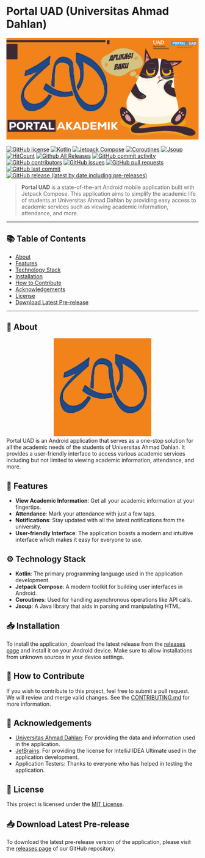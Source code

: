 # Portal UAD (Universitas Ahmad Dahlan) 

<div align="center">
    <img src="assets/Feature Graphics Portal.jpg" />
</div>

[![GitHub license](https://img.shields.io/github/license/Naereen/StrapDown.js.svg)](LICENSE)
[![Kotlin](https://img.shields.io/badge/Kotlin-0095D5?&logo=kotlin&logoColor=white)](https://kotlinlang.org/)
[![Jetpack Compose](https://img.shields.io/badge/Jetpack%20Compose-0095D5?&logo=android&logoColor=white)](https://developer.android.com/jetpack/compose)
[![Coroutines](https://img.shields.io/badge/Coroutines-76B900?&logo=kotlin&logoColor=white)](https://kotlinlang.org/docs/coroutines-overview.html)
[![Jsoup](https://img.shields.io/badge/Jsoup-F4882A?&logo=java&logoColor=white)](https://jsoup.org/)
[![HitCount](http://hits.dwyl.com/IRedDragonICY/portal-uad.svg)](http://hits.dwyl.com/IRedDragonICY/portal-uad)
[![Github All Releases](https://img.shields.io/github/downloads/IRedDragonICY/portal-uad/total.svg)]()
[![GitHub commit activity](https://img.shields.io/github/commit-activity/m/IRedDragonICY/portal-uad.svg)]()
[![GitHub contributors](https://img.shields.io/github/contributors/IRedDragonICY/portal-uad.svg)]()
[![GitHub issues](https://img.shields.io/github/issues/IRedDragonICY/portal-uad.svg)]()
[![GitHub pull requests](https://img.shields.io/github/issues-pr/IRedDragonICY/portal-uad.svg)]()
[![GitHub last commit](https://img.shields.io/github/last-commit/IRedDragonICY/portal-uad.svg)]()
[![GitHub release (latest by date including pre-releases)](https://img.shields.io/github/v/release/IRedDragonICY/portal-uad?include_prereleases)]()



> **Portal UAD** is a state-of-the-art Android mobile application built with Jetpack Compose. This application aims to simplify the academic life of students at Universitas Ahmad Dahlan by providing easy access to academic services such as viewing academic information, attendance, and more.

---

## 📚 Table of Contents

- [About](#about)
- [Features](#features)
- [Technology Stack](#-technology-stack)
- [Installation](#installation)
- [How to Contribute](#-how-to-contribute)
- [Acknowledgements](#-acknowledgements)
- [License](#-license)
- [Download Latest Pre-release](#-download-latest-pre-release)

---

## 📖 About

<div align="center">
    <img src="app/src/main/icon-playstore.png" width="256"/>
</div>
Portal UAD is an Android application that serves as a one-stop solution for all the academic needs of the students of Universitas Ahmad Dahlan. It provides a user-friendly interface to access various academic services including but not limited to viewing academic information, attendance, and more.

## 🎁 Features

- **View Academic Information**: Get all your academic information at your fingertips.
- **Attendance**: Mark your attendance with just a few taps.
- **Notifications**: Stay updated with all the latest notifications from the university.
- **User-friendly Interface**: The application boasts a modern and intuitive interface which makes it easy for everyone to use.

## ⚙️ Technology Stack

- **Kotlin**: The primary programming language used in the application development.
- **Jetpack Compose**: A modern toolkit for building user interfaces in Android.
- **Coroutines**: Used for handling asynchronous operations like API calls.
- **Jsoup**: A Java library that aids in parsing and manipulating HTML.

## 📥 Installation

To install the application, download the latest release from the [releases page](https://github.com/IRedDragonICY/portal-uad/releases) and install it on your Android device. Make sure to allow installations from unknown sources in your device settings.

## 🤝 How to Contribute

If you wish to contribute to this project, feel free to submit a pull request. We will review and merge valid changes. See the [CONTRIBUTING.md](CONTRIBUTING.md) for more information.

## 🎉 Acknowledgements

- [Universitas Ahmad Dahlan](https://www.uad.ac.id/): For providing the data and information used in the application.
- [JetBrains](https://www.jetbrains.com/): For providing the license for IntelliJ IDEA Ultimate used in the application development.
- Application Testers: Thanks to everyone who has helped in testing the application.

## 📜 License

This project is licensed under the [MIT License](LICENSE).

## 📥 Download Latest Pre-release

To download the latest pre-release version of the application, please visit the [releases page](https://github.com/IRedDragonICY/portal-uad/releases) of our GitHub repository.

